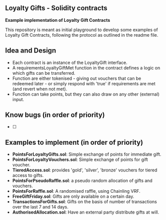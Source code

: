## Loyalty Gifts - Solidity contracts 
**Example implementation of Loyalty Gift Contracts**

This repository is meant as initial playground to develop some examples of Loyalty Gift Contracts, following the protocol as outlined in the readme file.  

## Idea and Design
- Each contract is an instance of the LoyaltyGift interface.  
- A requirementsLoyaltyGiftMet function in the contract defines a logic on which gifts can be transferred.   
- Function are either tokenised - giving out vouchers that can be redeemed later - or simply respond with 'true' if requirements are met (and revert when not met).  
- Function can take points, but they can also draw on any other (external) input. 

## Know bugs (in order of priority)
- [ ]  

## Examples to implement (in order of priority)
* **PointsForLoyaltyGifts.sol**: Simple exchange of points for immediate gift. 
* **PointsForLoyaltyVouchers.sol**: Simple exchange of points for gift voucher.
* **TieredAccess.sol**: provides 'gold', 'silver', 'bronze' vouchers for tiered access to gifts. 
* **PointsForPseudoRaffle.sol**: a pseudo random allocation of gifts and vouchers. 
* **PointsForRaffle.sol**: A randomised raffle, using Chainling VRF. 
* **FreeGiftFriday.sol**: Gifts are only available on a certain day. 
* **TransactionsForGifts.sol**: Gifts on the basis of number of transactions over the last 7 and 14 days.
* **AuthorisedAllocation.sol**: Have an external party distribute gifts at will.


